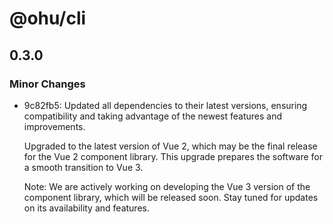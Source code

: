 # @ohu/cli

## 0.3.0

### Minor Changes

- 9c82fb5: Updated all dependencies to their latest versions, ensuring compatibility and taking advantage of the newest features and improvements.

  Upgraded to the latest version of Vue 2, which may be the final release for the Vue 2 component library. This upgrade prepares the software for a smooth transition to Vue 3.

  Note: We are actively working on developing the Vue 3 version of the component library, which will be released soon. Stay tuned for updates on its availability and features.
